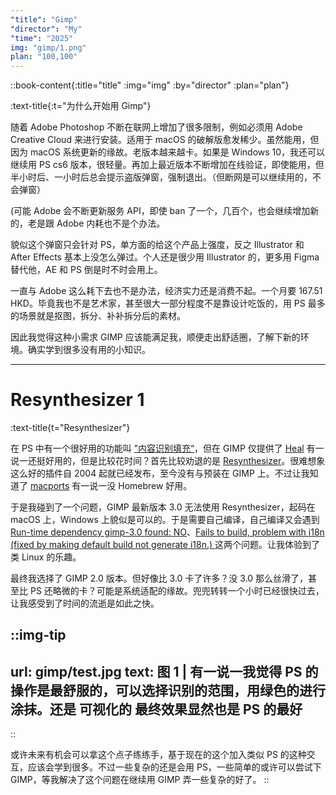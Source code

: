 ```yaml
---
"title": "Gimp"
"director": "My"
"time": "2025"
img: "gimp/1.png"
plan: "100,100"
---
```


::book-content{:title="title" :img="img" :by="director" :plan="plan"}

:text-title{:t="为什么开始用 Gimp"}

随着 Adobe Photoshop 不断在联网上增加了很多限制，例如必须用 Adobe Creative Cloud  来进行安装。适用于 macOS 的破解版愈发稀少。虽然能用，但因为 macOS 系统更新的缘故。老版本越来越卡。如果是 Windows 10，我还可以继续用 PS cs6 版本，很轻量。再加上最近版本不断增加在线验证，即使能用，但半小时后、一小时后总会提示盗版弹窗，强制退出。（但断网是可以继续用的，不会弹窗）

(可能 Adobe 会不断更新服务 API，即使 ban 了一个，几百个，也会继续增加新的，老是跟 Adobe 内耗也不是个办法。

貌似这个弹窗只会针对 PS，单方面的给这个产品上强度，反之 Illustrator 和 After Effects 基本上没怎么弹过。个人还是很少用 Illustrator 的，更多用 Figma 替代他，AE 和 PS 倒是时不时会用上。

一直与 Adobe 这么耗下去也不是办法，经济实力还是消费不起。一个月要 167.51 HKD。毕竟我也不是艺术家，甚至很大一部分程度不是靠设计吃饭的，用 PS 最多的场景就是抠图，拆分、补补拆分后的素材。

因此我觉得这种小需求 GIMP 应该能满足我，顺便走出舒适圈，了解下新的环境。确实学到很多没有用的小知识。


--- 

# Resynthesizer 1
:text-title{t="Resynthesizer"}

在 PS 中有一个很好用的功能叫 [”内容识别填充“](https://helpx.adobe.com/cn/photoshop/using/content-aware-fill.html)，但在 GIMP 仅提供了 [Heal](https://docs.gimp.org/3.0/en/gimp-tool-heal.html) 有一说一还挺好用的，但是比较花时间？首先比较劝退的是 [Resynthesizer](https://www.logarithmic.net/pfh/resynthesizer)。很难想象这么好的插件自 2004 起就已经发布，至今没有与预装在 GIMP 上。不过让我知道了 [macports](https://ports.macports.org/port/gimp-resynthesizer/details/) 有一说一没 Homebrew 好用。

于是我碰到了一个问题，GIMP 最新版本 3.0 无法使用 Resynthesizer，起码在 macOS 上，Windows 上貌似是可以的。于是需要自己编译，自己编译又会遇到 [Run-time dependency gimp-3.0 found: NO](https://github.com/bootchk/resynthesizer/issues/154)、[Fails to build, problem with i18n (fixed by making default build not generate i18n.) ](https://github.com/bootchk/resynthesizer/issues/144) 这两个问题。让我体验到了类 Linux 的乐趣。

最终我选择了 GIMP 2.0 版本。但好像比 3.0 卡了许多？没 3.0 那么丝滑了，甚至比 PS 还略微的卡？可能是系统适配的缘故。兜兜转转一个小时已经很快过去，让我感受到了时间的流逝是如此之快。


::img-tip
---
url: gimp/test.jpg
text: 图 1 | 有一说一我觉得 PS 的操作是最舒服的，可以选择识别的范围，用绿色的进行涂抹。还是 <b>可视化的</b> 最终效果显然也是 PS 的最好
---
::

或许未来有机会可以拿这个点子练练手，基于现在的这个加入类似 PS 的这种交互，应该会学到很多。不过一些复杂的还是会用 PS，一些简单的或许可以尝试下 GIMP，等我解决了这个问题在继续用 GIMP 弄一些复杂的好了。
::
